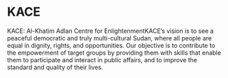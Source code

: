 # KACE
KACE: Al-Khatim Adlan Centre for EnlightenmentKACE’s vision is to see a peaceful democratic and truly multi-cultural Sudan, where all people are equal in dignity, rights, and opportunities. Our objective is to contribute to the empowerment of target groups by providing them with skills that enable them to participate and interact in public affairs, and to improve the standard and quality of their lives.
